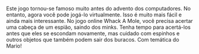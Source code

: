 Este jogo tornou-se famoso muito antes do advento dos computadores. No entanto, agora você pode jogá-lo virtualmente. Isso é muito mais fácil e ainda mais interessante. No jogo online Whack A Mole, você precisa acertar uma cabeça de um espião, saindo dos minks. Tenha tempo para acertá-los antes que eles se escondam novamente, mas cuidado com espinhos e outros objetos que também podem sair dos buracos. Com temática do Mario!
